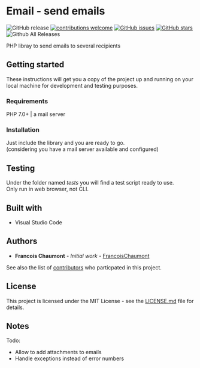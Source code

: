 # Email - send emails

![GitHub release](https://img.shields.io/github/release/FrancoisChaumont/email-delivery.svg)
[![contributions welcome](https://img.shields.io/badge/contributions-welcome-brightgreen.svg?style=flat)](https://github.com/FrancoisChaumont/email-delivery/issues)
[![GitHub issues](https://img.shields.io/github/issues/FrancoisChaumont/email-delivery.svg)](https://github.com/FrancoisChaumont/email-delivery/issues)
[![GitHub stars](https://img.shields.io/github/stars/FrancoisChaumont/email-delivery.svg)](https://github.com/FrancoisChaumont/email-delivery/stargazers)
![Github All Releases](https://img.shields.io/github/downloads/FrancoisChaumont/email-delivery/total.svg)

PHP libray to send emails to several recipients

## Getting started
These instructions will get you a copy of the project up and running on your local machine for development and testing purposes.

### Requirements
PHP 7.0+ | a mail server

### Installation
Just include the library and you are ready to go.  
(considering you have a mail server available and configured)

## Testing
Under the folder named *tests* you will find a test script ready to use.  
Only run in web browser, not CLI.

## Built with
* Visual Studio Code

## Authors
* **Francois Chaumont** - *Initial work* - [FrancoisChaumont](https://github.com/FrancoisChaumont)

See also the list of [contributors](https://github.com/FrancoisChaumont/db/graphs/contributors) who particpated in this project.

## License
This project is licensed under the MIT License - see the [LICENSE.md](LICENSE.md) file for details.

## Notes
Todo: 
* Allow to add attachments to emails
* Handle exceptions instead of error numbers

